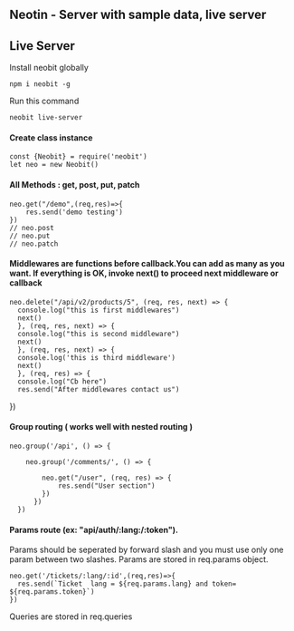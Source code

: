 ## Neotin - Server with sample data, live server 

## Live Server
Install neobit globally

    npm i neobit -g

Run this command

    neobit live-server

#### Create class instance
    const {Neobit} = require('neobit')
    let neo = new Neobit()

####  All Methods : get, post, put, patch   

    neo.get("/demo",(req,res)=>{
    	res.send('demo testing')
    })
    // neo.post
    // neo.put
    // neo.patch
  
#### Middlewares are functions before callback.You can add as many as you want. If everything is OK, invoke next() to proceed next middleware or callback
    neo.delete("/api/v2/products/5", (req, res, next) => {
      console.log("this is first middlewares")
      next()
      }, (req, res, next) => {
      console.log("this is second middleware")
      next()
      }, (req, res, next) => {
      console.log('this is third middleware')
      next()
      }, (req, res) => {
      console.log("Cb here")
      res.send("After middlewares contact us")
  })


####  Group routing   ( works well with nested routing )

    neo.group('/api', () => {
    
	    neo.group('/comments/', () => {
	    
		    neo.get("/user", (req, res) => {
			    res.send("User section")
		    })
		  })
	  })


#### Params route  (ex: "api/auth/:lang:/:token"). 
Params should be seperated by forward slash and you must use only one param between two slashes. Params are stored in req.params object.

    neo.get('/tickets/:lang/:id',(req,res)=>{
      res.send(`Ticket  lang = ${req.params.lang} and token= ${req.params.token}`)
    })


Queries are stored in req.queries     